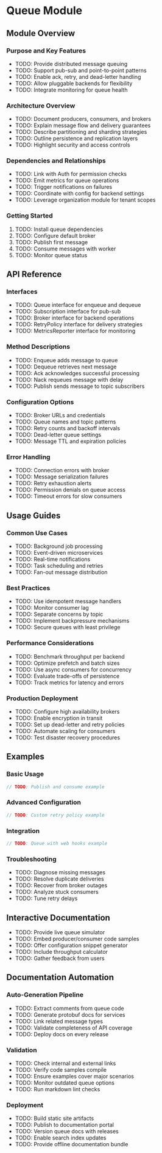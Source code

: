 <!-- file: docs/modules/queue/README.md -->
<!-- version: 1.0.0 -->
<!-- guid: 1e82e33e-b8da-414b-aaf6-a31d8c2afd0d -->

# Queue Module

## Module Overview

### Purpose and Key Features
- TODO: Provide distributed message queuing
- TODO: Support pub-sub and point-to-point patterns
- TODO: Enable ack, retry, and dead-letter handling
- TODO: Allow pluggable backends for flexibility
- TODO: Integrate monitoring for queue health

### Architecture Overview
- TODO: Document producers, consumers, and brokers
- TODO: Explain message flow and delivery guarantees
- TODO: Describe partitioning and sharding strategies
- TODO: Outline persistence and replication layers
- TODO: Highlight security and access controls

### Dependencies and Relationships
- TODO: Link with Auth for permission checks
- TODO: Emit metrics for queue operations
- TODO: Trigger notifications on failures
- TODO: Coordinate with config for backend settings
- TODO: Leverage organization module for tenant scopes

### Getting Started
1. TODO: Install queue dependencies
2. TODO: Configure default broker
3. TODO: Publish first message
4. TODO: Consume messages with worker
5. TODO: Monitor queue status

## API Reference

### Interfaces
- TODO: Queue interface for enqueue and dequeue
- TODO: Subscription interface for pub-sub
- TODO: Broker interface for backend operations
- TODO: RetryPolicy interface for delivery strategies
- TODO: MetricsReporter interface for monitoring

### Method Descriptions
- TODO: Enqueue adds message to queue
- TODO: Dequeue retrieves next message
- TODO: Ack acknowledges successful processing
- TODO: Nack requeues message with delay
- TODO: Publish sends message to topic subscribers

### Configuration Options
- TODO: Broker URLs and credentials
- TODO: Queue names and topic patterns
- TODO: Retry counts and backoff intervals
- TODO: Dead-letter queue settings
- TODO: Message TTL and expiration policies

### Error Handling
- TODO: Connection errors with broker
- TODO: Message serialization failures
- TODO: Retry exhaustion alerts
- TODO: Permission denials on queue access
- TODO: Timeout errors for slow consumers

## Usage Guides

### Common Use Cases
- TODO: Background job processing
- TODO: Event-driven microservices
- TODO: Real-time notifications
- TODO: Task scheduling and retries
- TODO: Fan-out message distribution

### Best Practices
- TODO: Use idempotent message handlers
- TODO: Monitor consumer lag
- TODO: Separate concerns by topic
- TODO: Implement backpressure mechanisms
- TODO: Secure queues with least privilege

### Performance Considerations
- TODO: Benchmark throughput per backend
- TODO: Optimize prefetch and batch sizes
- TODO: Use async consumers for concurrency
- TODO: Evaluate trade-offs of persistence
- TODO: Track metrics for latency and errors

### Production Deployment
- TODO: Configure high availability brokers
- TODO: Enable encryption in transit
- TODO: Set up dead-letter and retry policies
- TODO: Automate scaling for consumers
- TODO: Test disaster recovery procedures

## Examples

### Basic Usage
```go
// TODO: Publish and consume example
```

### Advanced Configuration
```go
// TODO: Custom retry policy example
```

### Integration
```go
// TODO: Queue with web hooks example
```

### Troubleshooting
- TODO: Diagnose missing messages
- TODO: Resolve duplicate deliveries
- TODO: Recover from broker outages
- TODO: Analyze stuck consumers
- TODO: Tune retry delays

## Interactive Documentation
- TODO: Provide live queue simulator
- TODO: Embed producer/consumer code samples
- TODO: Offer configuration snippet generator
- TODO: Include throughput calculator
- TODO: Gather feedback from users

## Documentation Automation

### Auto-Generation Pipeline
- TODO: Extract comments from queue code
- TODO: Generate protobuf docs for services
- TODO: Link related message types
- TODO: Validate completeness of API coverage
- TODO: Deploy docs on every release

### Validation
- TODO: Check internal and external links
- TODO: Verify code samples compile
- TODO: Ensure examples cover major scenarios
- TODO: Monitor outdated queue options
- TODO: Run markdown lint checks

### Deployment
- TODO: Build static site artifacts
- TODO: Publish to documentation portal
- TODO: Version queue docs with releases
- TODO: Enable search index updates
- TODO: Provide offline documentation bundle